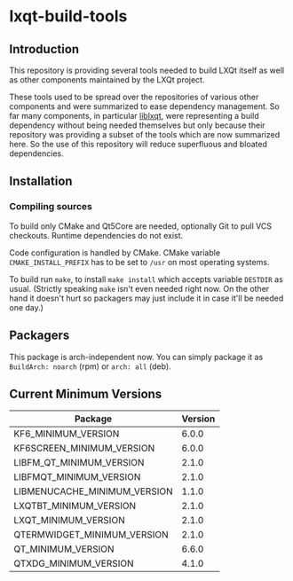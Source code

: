 # lxqt-build-tools

## Introduction

This repository is providing several tools needed to build LXQt itself as well
as other components maintained by the LXQt project.

These tools used to be spread over the repositories of various other components
and were summarized to ease dependency management. So far many components, in
particular [liblxqt](https://github.com/lxqt/liblxqt), were representing a build
dependency without being needed themselves but only because their repository was
providing a subset of the tools which are now summarized here. So the use of this
repository will reduce superfluous and bloated dependencies.

## Installation

### Compiling sources

To build only CMake and Qt5Core are needed, optionally Git to pull VCS checkouts.
Runtime dependencies do not exist.

Code configuration is handled by CMake. CMake variable `CMAKE_INSTALL_PREFIX`
has to be set to `/usr` on most operating systems.

To build run `make`, to install `make install` which accepts variable `DESTDIR`
as usual. (Strictly speaking `make` isn't even needed right now. On the other
hand it doesn't hurt so packagers may just include it in case it'll be needed
one day.)

## Packagers

This package is arch-independent now.  You can simply package it as
`BuildArch: noarch` (rpm) or `arch: all` (deb).

## Current Minimum Versions

| Package                      | Version|
|------------------------------|--------|
| KF6_MINIMUM_VERSION          | 6.0.0  |
| KF6SCREEN_MINIMUM_VERSION    | 6.0.0  |
| LIBFM_QT_MINIMUM_VERSION     | 2.1.0  |
| LIBFMQT_MINIMUM_VERSION      | 2.1.0  |
| LIBMENUCACHE_MINIMUM_VERSION | 1.1.0  |
| LXQTBT_MINIMUM_VERSION       | 2.1.0  |
| LXQT_MINIMUM_VERSION         | 2.1.0  |
| QTERMWIDGET_MINIMUM_VERSION  | 2.1.0 |
| QT_MINIMUM_VERSION           | 6.6.0  |
| QTXDG_MINIMUM_VERSION        | 4.1.0  |
